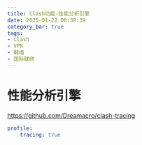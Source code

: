 ```yaml
---
title: Clash功能-性能分析引擎
date: 2025-01-22 00:38:39
category_bar: true
tags:
- Clash
- VPN
- 翻墙
- 国际联网
---
```


# 性能分析引擎

https://github.com/Dreamacro/clash-tracing

```yaml
profile:
    tracing: true
```

